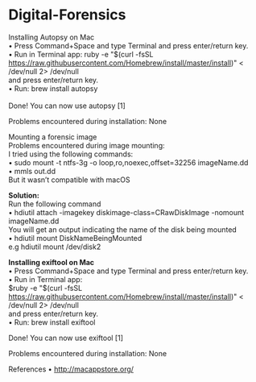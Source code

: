 # Digital-Forensics

Installing Autopsy on Mac
</br>
	•	Press Command+Space and type Terminal and press enter/return key.</br>
	•	Run in Terminal app: ruby -e "$(curl -fsSL https://raw.githubusercontent.com/Homebrew/install/master/install)" < /dev/null 2> /dev/null</br> 
	and press enter/return key.</br>
	•	Run: brew install autopsy</br>
</br>
Done! You can now use autopsy [1]</br>

Problems encountered during installation: None</br>

Mounting a forensic image</br>
Problems encountered during image mounting:</br> 
I tried using the following commands:</br> 
	•	sudo mount -t ntfs-3g -o loop,ro,noexec,offset=32256 imageName.dd</br>
	•	mmls out.dd</br>
But it wasn’t compatible with macOS</br>

<b>Solution:</b>
</br>Run the following command</br>
	•	hdiutil attach -imagekey diskimage-class=CRawDiskImage -nomount imageName.dd</br>
You will get an output indicating the name of the disk being mounted</br>
	•	hdiutil mount DiskNameBeingMounted</br> 
e.g hdiutil mount /dev/disk2

<b>Installing exiftool on Mac</b></br>
	•	Press Command+Space and type Terminal and press enter/return key.</br>
	•	Run in Terminal app:</br>
$ruby -e "$(curl -fsSL https://raw.githubusercontent.com/Homebrew/install/master/install)" < /dev/null 2> /dev/null</br>
and press enter/return key.</br>
	•	Run: brew install exiftool</br>

Done! You can now use exiftool [1]

Problems encountered during installation: None







References
	•	http://macappstore.org/



